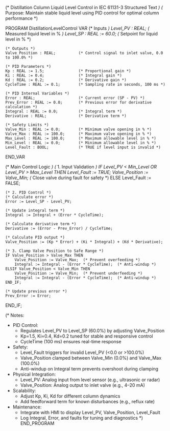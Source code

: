(* Distillation Column Liquid Level Control in IEC 61131-3 Structured Text *)
(* Purpose: Maintain stable liquid level using PID control for optimal column performance *)

PROGRAM DistillationLevelControl
VAR
    (* Inputs *)
    Level_PV : REAL;                (* Measured liquid level in % *)
    Level_SP : REAL := 60.0;        (* Setpoint for liquid level in % *)

    (* Outputs *)
    Valve_Position : REAL;          (* Control signal to inlet valve, 0.0 to 100.0% *)

    (* PID Parameters *)
    Kp : REAL := 1.5;               (* Proportional gain *)
    Ki : REAL := 0.4;               (* Integral gain *)
    Kd : REAL := 0.2;               (* Derivative gain *)
    CycleTime : REAL := 0.1;        (* Sampling rate in seconds, 100 ms *)

    (* PID Internal Variables *)
    Error : REAL;                   (* Current error (SP - PV) *)
    Prev_Error : REAL := 0.0;       (* Previous error for derivative calculation *)
    Integral : REAL := 0.0;         (* Integral term *)
    Derivative : REAL;              (* Derivative term *)

    (* Safety Limits *)
    Valve_Min : REAL := 0.0;        (* Minimum valve opening in % *)
    Valve_Max : REAL := 100.0;      (* Maximum valve opening in % *)
    Max_Level : REAL := 100.0;      (* Maximum allowable level in % *)
    Min_Level : REAL := 0.0;        (* Minimum allowable level in % *)
    Level_Fault : BOOL;             (* TRUE if level input is invalid *)
END_VAR

(* Main Control Logic *)
(* 1. Input Validation *)
IF Level_PV < Min_Level OR Level_PV > Max_Level THEN
    Level_Fault := TRUE;
    Valve_Position := Valve_Min;  (* Close valve during fault for safety *)
ELSE
    Level_Fault := FALSE;

    (* 2. PID Control *)
    (* Calculate error *)
    Error := Level_SP - Level_PV;

    (* Update integral term *)
    Integral := Integral + (Error * CycleTime);

    (* Calculate derivative term *)
    Derivative := (Error - Prev_Error) / CycleTime;

    (* Calculate PID output *)
    Valve_Position := (Kp * Error) + (Ki * Integral) + (Kd * Derivative);

    (* 3. Clamp Valve Position to Safe Range *)
    IF Valve_Position > Valve_Max THEN
        Valve_Position := Valve_Max;  (* Prevent overfeeding *)
        Integral := Integral - (Error * CycleTime);  (* Anti-windup *)
    ELSIF Valve_Position < Valve_Min THEN
        Valve_Position := Valve_Min;  (* Prevent underfeeding *)
        Integral := Integral - (Error * CycleTime);  (* Anti-windup *)
    END_IF;

    (* Update previous error *)
    Prev_Error := Error;
END_IF;

(* Notes:
   - PID Control:
     - Regulates Level_PV to Level_SP (60.0%) by adjusting Valve_Position
     - Kp=1.5, Ki=0.4, Kd=0.2 tuned for stable and responsive control
     - CycleTime (100 ms) ensures real-time response
   - Safety:
     - Level_Fault triggers for invalid Level_PV (<0.0 or >100.0%)
     - Valve_Position clamped between Valve_Min (0.0%) and Valve_Max (100.0%)
     - Anti-windup on Integral term prevents overshoot during clamping
   - Physical Integration:
     - Level_PV: Analog input from level sensor (e.g., ultrasonic or radar)
     - Valve_Position: Analog output to inlet valve (e.g., 4–20 mA)
   - Scalability:
     - Adjust Kp, Ki, Kd for different column dynamics
     - Add feedforward term for known disturbances (e.g., reflux rate)
   - Maintenance:
     - Integrate with HMI to display Level_PV, Valve_Position, Level_Fault
     - Log Integral, Error, and faults for tuning and diagnostics
*)
END_PROGRAM
